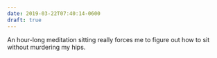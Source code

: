 ```yaml
---
date: 2019-03-22T07:40:14-0600
draft: true
---
```




An hour-long meditation sitting really forces me to figure out how to sit without murdering my hips.



